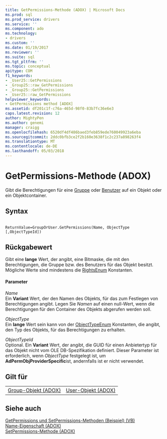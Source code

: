 ```yaml
---
title: GetPermissions-Methode (ADOX) | Microsoft Docs
ms.prod: sql
ms.prod_service: drivers
ms.service: ''
ms.component: ado
ms.technology:
- drivers
ms.custom: ''
ms.date: 01/19/2017
ms.reviewer: ''
ms.suite: sql
ms.tgt_pltfrm: ''
ms.topic: conceptual
apitype: COM
f1_keywords:
- _User25::GetPermissions
- _Group25::raw_GetPermissions
- _Group25::GetPermissions
- _User25::raw_GetPermissions
helpviewer_keywords:
- GetPermissions method [ADOX]
ms.assetid: df201c1f-c76a-465d-98f0-83b7fc36e6e3
caps.latest.revision: 12
author: MightyPen
ms.author: genemi
manager: craigg
ms.openlocfilehash: 6520df4df486baed3feb859ede760049923a6eba
ms.sourcegitcommit: 2ddc0bfb3ce2f2b160e3638f1c2c237a898263f4
ms.translationtype: MT
ms.contentlocale: de-DE
ms.lasthandoff: 05/03/2018
---
```

# <a name="getpermissions-method-adox"></a>GetPermissions-Methode (ADOX)
Gibt die Berechtigungen für eine [Gruppe](../../../ado/reference/adox-api/group-object-adox.md) oder [Benutzer](../../../ado/reference/adox-api/user-object-adox.md) auf ein Objekt oder ein Objektcontainer.  
  
## <a name="syntax"></a>Syntax  
  
```  
  
ReturnValue=GroupOrUser.GetPermissions(Name, ObjectType    [,ObjectTypeId])  
```  
  
## <a name="return-value"></a>Rückgabewert  
 Gibt eine **lange** Wert, der angibt, eine Bitmaske, die mit den Berechtigungen, die Gruppe bzw. des Benutzers für das Objekt besitzt. Mögliche Werte sind mindestens die [RightsEnum](../../../ado/reference/adox-api/rightsenum.md) Konstanten.  
  
#### <a name="parameters"></a>Parameter  
 *Name*  
 Ein **Variant** Wert, der den Namen des Objekts, für das zum Festlegen von Berechtigungen angibt. Legen Sie *Namen* auf einen null-Wert, wenn die Berechtigungen für den Container des Objekts abgerufen werden soll.  
  
 *ObjectType*  
 Ein **lange** Wert sein kann von der [ObjectTypeEnum](../../../ado/reference/adox-api/objecttypeenum.md) Konstanten, die angibt, den Typ des Objekts, für das Berechtigungen zu erhalten.  
  
 *ObjectTypeId*  
 Optional. Ein **Variant** Wert, der angibt, die GUID für einen Anbietertyp für das Objekt nicht vom OLE DB-Spezifikation definiert. Dieser Parameter ist erforderlich, wenn *ObjectType* festgelegt ist, um **AdPermObjProviderSpecific**ist, andernfalls ist er nicht verwendet.  
  
## <a name="applies-to"></a>Gilt für  
  
|||  
|-|-|  
|[Group-Objekt (ADOX)](../../../ado/reference/adox-api/group-object-adox.md)|[User-Objekt (ADOX)](../../../ado/reference/adox-api/user-object-adox.md)|  
  
## <a name="see-also"></a>Siehe auch  
 [GetPermissions und SetPermissions-Methoden (Beispiel) (VB)](../../../ado/reference/adox-api/getpermissions-and-setpermissions-methods-example-vb.md)   
 [Name-Eigenschaft (ADOX)](../../../ado/reference/adox-api/name-property-adox.md)   
 [SetPermissions-Methode (ADOX)](../../../ado/reference/adox-api/setpermissions-method-adox.md)
